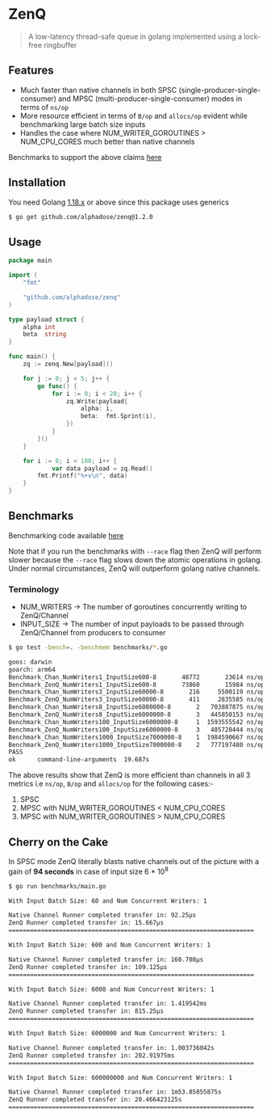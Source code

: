 # ZenQ

> A low-latency thread-safe queue in golang implemented using a lock-free ringbuffer

## Features

* Much faster than native channels in both SPSC (single-producer-single-consumer) and MPSC (multi-producer-single-consumer) modes in terms of `ns/op`
* More resource efficient in terms of `B/op` and `allocs/op` evident while benchmarking large batch size inputs
* Handles the case where NUM_WRITER_GOROUTINES > NUM_CPU_CORES much better than native channels

Benchmarks to support the above claims [here](#benchmarks)

## Installation

You need Golang [1.18.x](https://go.dev/dl/) or above since this package uses generics

```bash
$ go get github.com/alphadose/zenq@1.2.0
```

## Usage

```go
package main

import (
	"fmt"

	"github.com/alphadose/zenq"
)

type payload struct {
	alpha int
	beta  string
}

func main() {
	zq := zenq.New[payload]()

	for j := 0; j < 5; j++ {
		go func() {
			for i := 0; i < 20; i++ {
				zq.Write(payload{
					alpha: i,
					beta:  fmt.Sprint(i),
				})
			}
		}()
	}

	for i := 0; i < 100; i++ {
        	var data payload = zq.Read()
		fmt.Printf("%+v\n", data)
	}
}
```

## Benchmarks

Benchmarking code available [here](./benchmarks)

Note that if you run the benchmarks with `--race` flag then ZenQ will perform slower because the `--race` flag slows
down the atomic operations in golang. Under normal circumstances, ZenQ will outperform golang native channels.

### Terminology

* NUM_WRITERS -> The number of goroutines concurrently writing to ZenQ/Channel
* INPUT_SIZE -> The number of input payloads to be passed through ZenQ/Channel from producers to consumer

```bash
$ go test -bench=. -benchmem benchmarks/*.go

goos: darwin
goarch: arm64
Benchmark_Chan_NumWriters1_InputSize600-8       48772       23614 ns/op       0 B/op      0 allocs/op
Benchmark_ZenQ_NumWriters1_InputSize600-8       73860       15984 ns/op       0 B/op      0 allocs/op
Benchmark_Chan_NumWriters3_InputSize60000-8       216     5500119 ns/op     109 B/op      0 allocs/op
Benchmark_ZenQ_NumWriters3_InputSize60000-8       411     2835585 ns/op       0 B/op      0 allocs/op
Benchmark_Chan_NumWriters8_InputSize6000000-8       2   703887875 ns/op    1600 B/op      5 allocs/op
Benchmark_ZenQ_NumWriters8_InputSize6000000-8       3   445850153 ns/op       0 B/op      0 allocs/op
Benchmark_Chan_NumWriters100_InputSize6000000-8     1  1593555542 ns/op   39456 B/op    146 allocs/op
Benchmark_ZenQ_NumWriters100_InputSize6000000-8     3   485728444 ns/op    3466 B/op      8 allocs/op
Benchmark_Chan_NumWriters1000_InputSize7000000-8    1  1984590667 ns/op  497344 B/op   1817 allocs/op
Benchmark_ZenQ_NumWriters1000_InputSize7000000-8    2   777197480 ns/op    8736 B/op     21 allocs/op
PASS
ok  	command-line-arguments	19.687s
```

The above results show that ZenQ is more efficient than channels in all 3 metrics i.e `ns/op`, `B/op` and `allocs/op` for the following cases:-

1. SPSC
2. MPSC with NUM_WRITER_GOROUTINES < NUM_CPU_CORES
3. MPSC with NUM_WRITER_GOROUTINES > NUM_CPU_CORES


## Cherry on the Cake

In SPSC mode ZenQ literally blasts native channels out of the picture with a gain of **94 seconds** in case of input size 6 * 10<sup>8</sup>

```bash
$ go run benchmarks/main.go

With Input Batch Size: 60 and Num Concurrent Writers: 1

Native Channel Runner completed transfer in: 92.25µs
ZenQ Runner completed transfer in: 15.667µs
====================================================================

With Input Batch Size: 600 and Num Concurrent Writers: 1

Native Channel Runner completed transfer in: 160.708µs
ZenQ Runner completed transfer in: 109.125µs
====================================================================

With Input Batch Size: 6000 and Num Concurrent Writers: 1

Native Channel Runner completed transfer in: 1.419542ms
ZenQ Runner completed transfer in: 815.25µs
====================================================================

With Input Batch Size: 6000000 and Num Concurrent Writers: 1

Native Channel Runner completed transfer in: 1.003736042s
ZenQ Runner completed transfer in: 202.91975ms
====================================================================

With Input Batch Size: 600000000 and Num Concurrent Writers: 1

Native Channel Runner completed transfer in: 1m53.85855875s
ZenQ Runner completed transfer in: 20.466423125s
====================================================================
```
